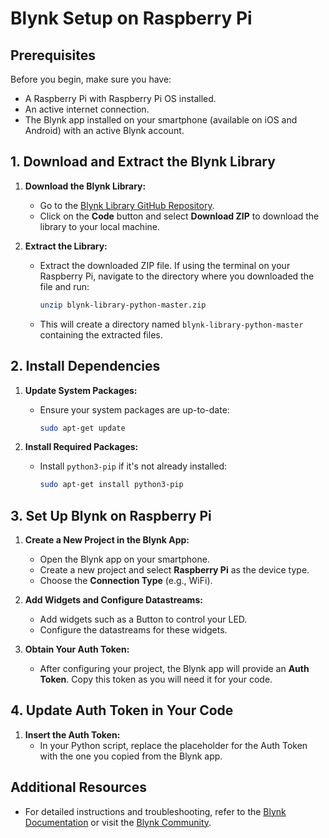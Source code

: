 # Blynk Setup on Raspberry Pi

## Prerequisites
Before you begin, make sure you have:
- A Raspberry Pi with Raspberry Pi OS installed.
- An active internet connection.
- The Blynk app installed on your smartphone (available on iOS and Android) with an active Blynk account.

## 1. Download and Extract the Blynk Library

1. **Download the Blynk Library:**
   - Go to the [Blynk Library GitHub Repository](https://github.com/vshymanskyy/blynk-library-python).
   - Click on the **Code** button and select **Download ZIP** to download the library to your local machine.

2. **Extract the Library:**
   - Extract the downloaded ZIP file. If using the terminal on your Raspberry Pi, navigate to the directory where you downloaded the file and run:
     ```bash
     unzip blynk-library-python-master.zip
     ```
   - This will create a directory named `blynk-library-python-master` containing the extracted files.

## 2. Install Dependencies

1. **Update System Packages:**
   - Ensure your system packages are up-to-date:
     ```bash
     sudo apt-get update
     ```

2. **Install Required Packages:**
   - Install `python3-pip` if it's not already installed:
     ```bash
     sudo apt-get install python3-pip
     ```

## 3. Set Up Blynk on Raspberry Pi

1. **Create a New Project in the Blynk App:**
   - Open the Blynk app on your smartphone.
   - Create a new project and select **Raspberry Pi** as the device type.
   - Choose the **Connection Type** (e.g., WiFi).

2. **Add Widgets and Configure Datastreams:**
   - Add widgets such as a Button to control your LED.
   - Configure the datastreams for these widgets.

3. **Obtain Your Auth Token:**
   - After configuring your project, the Blynk app will provide an **Auth Token**. Copy this token as you will need it for your code.

## 4. Update Auth Token in Your Code

1. **Insert the Auth Token:**
   - In your Python script, replace the placeholder for the Auth Token with the one you copied from the Blynk app.

## Additional Resources

- For detailed instructions and troubleshooting, refer to the [Blynk Documentation](https://docs.blynk.io/) or visit the [Blynk Community](https://community.blynk.cc/).
